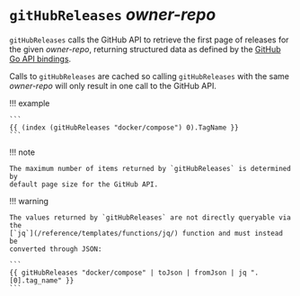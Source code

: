 # `gitHubReleases` *owner-repo*

`gitHubReleases` calls the GitHub API to retrieve the first page of releases for
the given *owner-repo*, returning structured data as defined by the [GitHub Go
API
bindings](https://pkg.go.dev/github.com/google/go-github/v56/github#RepositoryRelease).

Calls to `gitHubReleases` are cached so calling `gitHubReleases` with the same
*owner-repo* will only result in one call to the GitHub API.

!!! example

    ```
    {{ (index (gitHubReleases "docker/compose") 0).TagName }}
    ```

!!! note

    The maximum number of items returned by `gitHubReleases` is determined by
    default page size for the GitHub API.

!!! warning

    The values returned by `gitHubReleases` are not directly queryable via the
    [`jq`](/reference/templates/functions/jq/) function and must instead be
    converted through JSON:

    ```
    {{ gitHubReleases "docker/compose" | toJson | fromJson | jq ".[0].tag_name" }}
    ```
